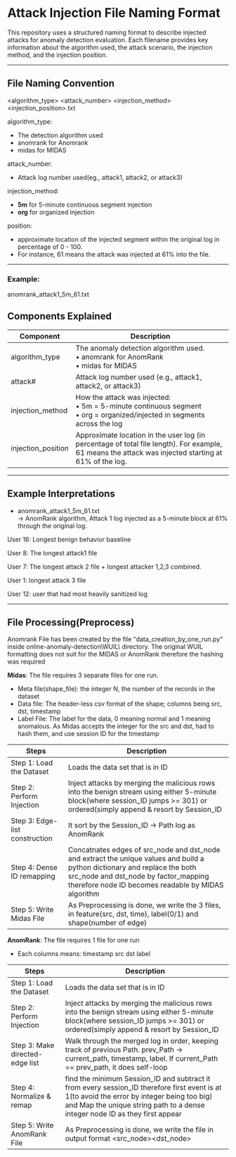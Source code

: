 # Attack Injection File Naming Format

This repository uses a structured naming format to describe injected attacks for anomaly detection evaluation. Each filename provides key information about the algorithm used, the attack scenario, the injection method, and the injection position.

---

## File Naming Convention
<algorithm_type> <attack_number> <injection_method> <injection_position>.txt


algorithm_type:
- The detection algorithm used
- anomrank for Anomrank
- midas for MIDAS

attack_number: 
- Attack log number used(eg., attack1, attack2, or attack3)

injection_method: 
- **5m** for 5-minute continuous segment injection
- **org** for organized injection

position:
- approximate location of the injected segment within the original log in percentage of 0 - 100.
- For instance, 61 means the attack was injected at 61% into the file.

---
### Example:
  anomrank_attack1_5m_61.txt
  

## Components Explained

| Component             | Description                                                                 |
|-----------------------|-----------------------------------------------------------------------------|
| algorithm_type      | The anomaly detection algorithm used. <br>• anomrank for AnomRank <br>• midas for MIDAS |
| attack#             | Attack log number used (e.g., attack1, attack2, or attack3)           |
| injection_method    | How the attack was injected: <br>• 5m = 5-minute continuous segment <br>• org = organized/injected in segments across the log |
| injection_position  | Approximate location in the user log (in percentage of total file length). For example, 61 means the attack was injected starting at 61% of the log. |

---

## Example Interpretations

- anomrank_attack1_5m_61.txt  
  → AnomRank algorithm, Attack 1 log injected as a 5-minute block at 61% through the original log.



User 16: Longest benign behavior baseline 

User 8: The longest attack1 file 

User 7: The longest attack 2 file + longest attacker 1,2,3 combined. 

User 1: longest attack 3 file 

User 12: user that had most heavily sanitized log 


-----

## File Processing(Preprocess) 
Anomrank File has been created by the file "data_creation_by_one_run.py" inside online-anomaly-detection\WUIL\ directory. The original WUIL formatting does not suit for the MIDAS or AnomRank therefore the hashing was required

**Midas**: The file requires 3 separate files for one run. 
- Meta file(shape_file): the integer N, the number of the records in the dataset
- Data file: The header-less csv format of the shape; columns being src, dst, timestamp
- Label File: The label for the data, 0 meaning normal and 1 meaning anomalous.
As Midas accepts the integer for the src and dst, had to hash them, and use session ID for the timestamp

| Steps             | Description                                                                 |
|-----------------------|-----------------------------------------------------------------------------|
| Step 1: Load the Dataset      | Loads the data set that is in ID|Date|Time|Session_ID|Depth|Path|Label and sort them by Session_ID and force label 0 on benign dataset and 1 on the malicious(attacker) datasets |
| Step 2: Perform Injection| Inject attacks by merging the malicious rows into the benign stream using either 5-minute block(where session_ID jumps >= 301) or ordered(simply append & resort by Session_ID           |
| Step 3:  Edge-list construction  | It sort by the Session_ID -> Path log as AnomRank |
| Step 4: Dense ID remapping| Concatnates edges of src_node and dst_node and extract the unique values and build a python dictionary and replace the both src_node and dst_node by factor_mapping therefore node ID becomes readable by MIDAS algorithm |
| Step 5: Write Midas File | As Preprocessing is done, we write the 3 files, in feature(src, dst, time), label(0/1) and shape(number of edge)|


**AnomRank**: The file requires 1 file for one run 
- Each columns means: timestamp src dst label

| Steps             | Description                                                                 |
|-----------------------|-----------------------------------------------------------------------------|
| Step 1: Load the Dataset      | Loads the data set that is in ID|Date|Time|Session_ID|Depth|Path|Label and sort them by Session_ID and force label 0 on benign dataset and 1 on the malicious(attacker) datasets |
| Step 2: Perform Injection| Inject attacks by merging the malicious rows into the benign stream using either 5-minute block(where session_ID jumps >= 301) or ordered(simply append & resort by Session_ID           |
| Step 3:  Make directed-edge list  | Walk through the merged log in order, keeping track of previous Path. prev_Path -> current_path, timestamp, label. If  current_Path == prev_path, it does self-loop |
| Step 4: Normalize & remap | find the minimum Session_ID and subtract it from every session_ID therefore first event is at 1(to avoid the error by integer being too big) and Map the unique string path to a dense integer node ID as they first appear |
| Step 5: Write AnomRank File | As Preprocessing is done, we write the file in output format <timestamp><src_node><dst_node><label>|
